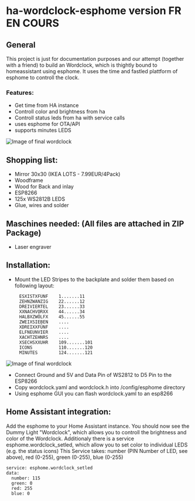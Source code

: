 # ha-wordclock-esphome version FR EN COURS
## General
This project is just for documentation purposes and our attempt (together with a friend) to build an Wordclock, which is thightly bound to homeassistant using esphome.
It uses the time and fastled plattform of esphome to controll the clock.
### Features:
- Get time from HA instance
- Controll color and brightness from ha
- Controll status leds from ha with service calls
- uses esphome for OTA/API
- supports minutes LEDS

![Image of final wordclock](https://github.com/leinich/ha-wordclock-esphome/blob/main/images/Front.png?raw=true)

## Shopping list:
- Mirror 30x30 (IKEA LOTS - 7.99EUR/4Pack)
- Woodframe
- Wood for Back and inlay
- ESP8266
- 125x WS2812B LEDS
- Glue, wires and solder

## Maschines needed: (All files are attached in ZIP Package)
- Laser engraver

## Installation:
- Mount the LED Stripes to the backplate and solder them based on following layout:
```
     ESXISTXFÜNF    1.......11
     ZEHNZWANZIG    22......12
     DREIVIERTEL    23......33
     XXNACHVORXX    44......34
     HALBXZWÖLFX    45......55
     ZWEIXSIEBEN    ....
     XDREIXXFÜNF    ....
     ELFNEUNVIER    ....
     XACHTZEHNRS    ....
     XSECHSXXUHR    109.......101
     ICONS          110.......120
     MINUTES        124.......121
```
![Image of final wordclock](https://github.com/leinich/ha-wordclock-esphome/blob/main/images/Back_leds.png?raw=true)

- Connect Ground and 5V and Data Pin of WS2812 to D5 Pin to the ESP8266
- Copy wordclock.yaml and wordclock.h into /config/esphome directory 
- Using esphome GUI you can flash wordclock.yaml to an esp8266

## Home Assistant integration:
Add the esphome to your Home Assistant instance.
You should now see the Dummy Light "Wordclock", which allows you to controll the brightness and color of the Wordclock.
Additionaly there is a service esphome.wordclock_setled, which allow you to set color to individual LEDS (e.g. the status icons)
This Service takes: number (PIN Number of LED, see above), red (0-255), green (0-255), blue (0-255)
```
service: esphome.wordclock_setled
data:
  number: 115
  green: 0
  red: 255
  blue: 0
```
